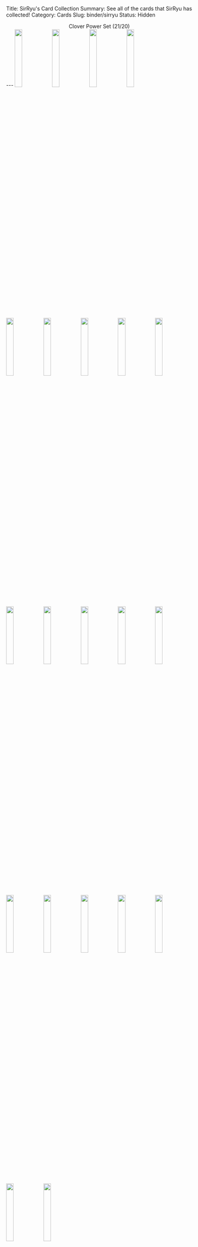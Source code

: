 Title: SirRyu's Card Collection
Summary: See all of the cards that SirRyu has collected!
Category: Cards
Slug: binder/sirryu
Status: Hidden

<center>Clover Power Set (21/20)</center>
---
<span title='2 Cards'><a href='/card/21237ee9b3ca1/'><img src='/images/cards/21237ee9b3ca1-small.png' width='20%'></a></span><span title='2 Cards'><a href='/card/7cc1d724b2621/'><img src='/images/cards/7cc1d724b2621-small.png' width='20%'></a></span><span title='5 Cards'><a href='/card/547c93afbd692/'><img src='/images/cards/547c93afbd692-small.png' width='20%'></a></span><span title='6 Cards'><a href='/card/fc19809dc9183/'><img src='/images/cards/fc19809dc9183-small.png' width='20%'></a></span><span title='3 Cards'><a href='/card/5728258ed23d4/'><img src='/images/cards/5728258ed23d4-small.png' width='20%'></a></span><span title='4 Cards'><a href='/card/282f0b71360a5/'><img src='/images/cards/282f0b71360a5-small.png' width='20%'></a></span><span title='5 Cards'><a href='/card/c4ce84b15fed7/'><img src='/images/cards/c4ce84b15fed7-small.png' width='20%'></a></span><span title='4 Cards'><a href='/card/b92b48f7f5e28/'><img src='/images/cards/b92b48f7f5e28-small.png' width='20%'></a></span><span title='1 Card'><a href='/card/96487ec96fb09/'><img src='/images/cards/96487ec96fb09-small.png' width='20%'></a></span><span title='9 Cards'><a href='/card/9489c9ff45ad10/'><img src='/images/cards/9489c9ff45ad10-small.png' width='20%'></a></span><span title='7 Cards'><a href='/card/7698bc91a42511/'><img src='/images/cards/7698bc91a42511-small.png' width='20%'></a></span><span title='7 Cards'><a href='/card/d7064d6712ea12/'><img src='/images/cards/d7064d6712ea12-small.png' width='20%'></a></span><span title='11 Cards'><a href='/card/d72e35b107d113/'><img src='/images/cards/d72e35b107d113-small.png' width='20%'></a></span><span title='8 Cards'><a href='/card/e5208a7c3e7e14/'><img src='/images/cards/e5208a7c3e7e14-small.png' width='20%'></a></span><span title='2 Cards'><a href='/card/8afda7024ce515/'><img src='/images/cards/8afda7024ce515-small.png' width='20%'></a></span><span title='7 Cards'><a href='/card/47e418648ab716/'><img src='/images/cards/47e418648ab716-small.png' width='20%'></a></span><span title='11 Cards'><a href='/card/6bbd232a253317/'><img src='/images/cards/6bbd232a253317-small.png' width='20%'></a></span><span title='7 Cards'><a href='/card/19d6ffca4e1818/'><img src='/images/cards/19d6ffca4e1818-small.png' width='20%'></a></span><span title='3 Cards'><a href='/card/b85133aeee1f19/'><img src='/images/cards/b85133aeee1f19-small.png' width='20%'></a></span><span title='1 Card'><a href='/card/24baab34ee5420/'><img src='/images/cards/24baab34ee5420-small.png' width='20%'></a></span><span title='2 Cards'><a href='/card/6ffc23234e8b21/'><img src='/images/cards/6ffc23234e8b21-small.png' width='20%'></a></span><center>Radish Riot Set (19/20)</center>
---
<span title='5 Cards'><a href='/card/83c4720aa822/'><img src='/images/cards/83c4720aa822-small.png' width='20%'></a></span><span title='4 Cards'><a href='/card/ebac18703723/'><img src='/images/cards/ebac18703723-small.png' width='20%'></a></span><span title='1 Card'><a href='/card/0b8f34452424/'><img src='/images/cards/0b8f34452424-small.png' width='20%'></a></span><span title='3 Cards'><a href='/card/d05b9c77a425/'><img src='/images/cards/d05b9c77a425-small.png' width='20%'></a></span><span title='3 Cards'><a href='/card/3f2139cc3926/'><img src='/images/cards/3f2139cc3926-small.png' width='20%'></a></span><span title='2 Cards'><a href='/card/ffb1eeb66327/'><img src='/images/cards/ffb1eeb66327-small.png' width='20%'></a></span><span title='4 Cards'><a href='/card/f5240da30028/'><img src='/images/cards/f5240da30028-small.png' width='20%'></a></span><img src='/images/cards/back-small.png' width='20%'><span title='7 Cards'><a href='/card/86ef1d0db530/'><img src='/images/cards/86ef1d0db530-small.png' width='20%'></a></span><span title='2 Cards'><a href='/card/9bee98d4a331/'><img src='/images/cards/9bee98d4a331-small.png' width='20%'></a></span><span title='6 Cards'><a href='/card/26a11faa1f32/'><img src='/images/cards/26a11faa1f32-small.png' width='20%'></a></span><span title='2 Cards'><a href='/card/bb2681c93233/'><img src='/images/cards/bb2681c93233-small.png' width='20%'></a></span><span title='4 Cards'><a href='/card/05eef9689034/'><img src='/images/cards/05eef9689034-small.png' width='20%'></a></span><span title='4 Cards'><a href='/card/d6550f9acc35/'><img src='/images/cards/d6550f9acc35-small.png' width='20%'></a></span><span title='6 Cards'><a href='/card/8768b8000536/'><img src='/images/cards/8768b8000536-small.png' width='20%'></a></span><img src='/images/cards/back-small.png' width='20%'><span title='1 Card'><a href='/card/67d3c2503338/'><img src='/images/cards/67d3c2503338-small.png' width='20%'></a></span><span title='1 Card'><a href='/card/0d4276ecfb39/'><img src='/images/cards/0d4276ecfb39-small.png' width='20%'></a></span><span title='1 Card'><a href='/card/be0ee33cf240/'><img src='/images/cards/be0ee33cf240-small.png' width='20%'></a></span><span title='1 Card'><a href='/card/b92b7a1bac41/'><img src='/images/cards/b92b7a1bac41-small.png' width='20%'></a></span><span title='1 Card'><a href='/card/b3973e816b42/'><img src='/images/cards/b3973e816b42-small.png' width='20%'></a></span>
---
<center><h2>Event Cards (2)</h2></center>
---
<center><a href='/card/b8ad08aca188/'><img src='/images/cards/b8ad08aca188-small.png' width='20%'></a><a href='/card/364608a3e2f1/'><img src='/images/cards/364608a3e2f1-small.png' width='20%'></a></center>